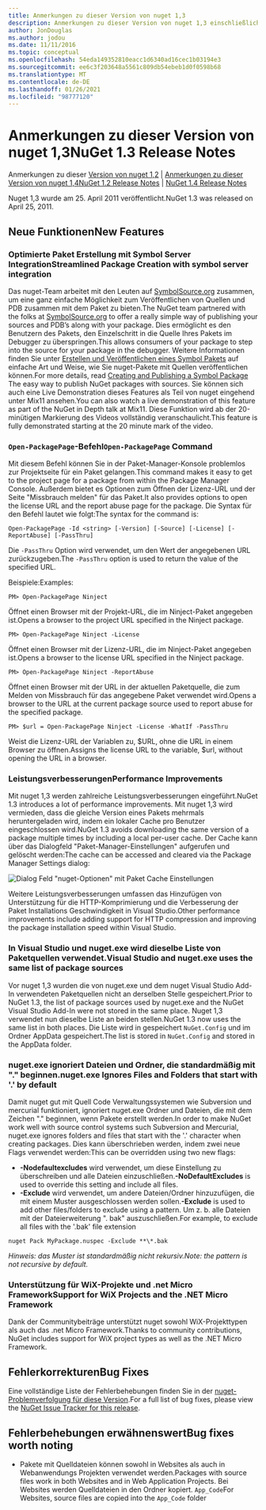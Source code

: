 ```yaml
---
title: Anmerkungen zu dieser Version von nuget 1,3
description: Anmerkungen zu dieser Version von nuget 1,3 einschließlich bekannter Probleme, Fehlerbehebungen, hinzugefügter Features und dcrs.
author: JonDouglas
ms.author: jodou
ms.date: 11/11/2016
ms.topic: conceptual
ms.openlocfilehash: 54eda149352810eacc1d6340ad16cec1b03194e3
ms.sourcegitcommit: ee6c3f203648a5561c809db54ebeb1d0f0598b68
ms.translationtype: MT
ms.contentlocale: de-DE
ms.lasthandoff: 01/26/2021
ms.locfileid: "98777120"
---
```

# <a name="nuget-13-release-notes"></a><span data-ttu-id="80cd1-103">Anmerkungen zu dieser Version von nuget 1,3</span><span class="sxs-lookup"><span data-stu-id="80cd1-103">NuGet 1.3 Release Notes</span></span>

<span data-ttu-id="80cd1-104">Anmerkungen zu dieser [Version von nuget 1,2](../release-notes/nuget-1.2.md)  |  [Anmerkungen zu dieser Version von nuget 1,4](../release-notes/nuget-1.4.md)</span><span class="sxs-lookup"><span data-stu-id="80cd1-104">[NuGet 1.2 Release Notes](../release-notes/nuget-1.2.md) | [NuGet 1.4 Release Notes](../release-notes/nuget-1.4.md)</span></span>

<span data-ttu-id="80cd1-105">Nuget 1,3 wurde am 25. April 2011 veröffentlicht.</span><span class="sxs-lookup"><span data-stu-id="80cd1-105">NuGet 1.3 was released on April 25, 2011.</span></span>

## <a name="new-features"></a><span data-ttu-id="80cd1-106">Neue Funktionen</span><span class="sxs-lookup"><span data-stu-id="80cd1-106">New Features</span></span>

### <a name="streamlined-package-creation-with-symbol-server-integration"></a><span data-ttu-id="80cd1-107">Optimierte Paket Erstellung mit Symbol Server Integration</span><span class="sxs-lookup"><span data-stu-id="80cd1-107">Streamlined Package Creation with symbol server integration</span></span>

<span data-ttu-id="80cd1-108">Das nuget-Team arbeitet mit den Leuten auf [SymbolSource.org](http://www.symbolsource.org/) zusammen, um eine ganz einfache Möglichkeit zum Veröffentlichen von Quellen und PDB zusammen mit dem Paket zu bieten.</span><span class="sxs-lookup"><span data-stu-id="80cd1-108">The NuGet team partnered with the folks at [SymbolSource.org](http://www.symbolsource.org/) to offer a really simple way of publishing your sources and PDB’s along with your package.</span></span> <span data-ttu-id="80cd1-109">Dies ermöglicht es den Benutzern des Pakets, den Einzelschritt in die Quelle Ihres Pakets im Debugger zu überspringen.</span><span class="sxs-lookup"><span data-stu-id="80cd1-109">This allows consumers of your package to step into the source for your package in the debugger.</span></span> <span data-ttu-id="80cd1-110">Weitere Informationen finden Sie unter [Erstellen und Veröffentlichen eines Symbol Pakets](../create-packages/symbol-packages.md) auf einfache Art und Weise, wie Sie nuget-Pakete mit Quellen veröffentlichen können.</span><span class="sxs-lookup"><span data-stu-id="80cd1-110">For more details, read [Creating and Publishing a Symbol Package](../create-packages/symbol-packages.md) The easy way to publish NuGet packages with sources.</span></span> <span data-ttu-id="80cd1-111">Sie können sich auch eine Live Demonstration dieses Features als Teil von nuget eingehend unter Mix11 ansehen.</span><span class="sxs-lookup"><span data-stu-id="80cd1-111">You can also watch a live demonstration of this feature as part of the NuGet in Depth talk at Mix11.</span></span> <span data-ttu-id="80cd1-112">Diese Funktion wird ab der 20-minütigen Markierung des Videos vollständig veranschaulicht.</span><span class="sxs-lookup"><span data-stu-id="80cd1-112">This feature is fully demonstrated starting at the 20 minute mark of the video.</span></span>

### <a name="open-packagepage-command"></a><span data-ttu-id="80cd1-113">`Open-PackagePage`-Befehl</span><span class="sxs-lookup"><span data-stu-id="80cd1-113">`Open-PackagePage` Command</span></span>

<span data-ttu-id="80cd1-114">Mit diesem Befehl können Sie in der Paket-Manager-Konsole problemlos zur Projektseite für ein Paket gelangen.</span><span class="sxs-lookup"><span data-stu-id="80cd1-114">This command makes it easy to get to the project page for a package from within the Package Manager Console.</span></span> <span data-ttu-id="80cd1-115">Außerdem bietet es Optionen zum Öffnen der Lizenz-URL und der Seite "Missbrauch melden" für das Paket.</span><span class="sxs-lookup"><span data-stu-id="80cd1-115">It also provides options to open the license URL and the report abuse page for the package.</span></span>
<span data-ttu-id="80cd1-116">Die Syntax für den Befehl lautet wie folgt:</span><span class="sxs-lookup"><span data-stu-id="80cd1-116">The syntax for the command is:</span></span>

```
Open-PackagePage -Id <string> [-Version] [-Source] [-License] [-ReportAbuse] [-PassThru]
```

<span data-ttu-id="80cd1-117">Die `-PassThru` Option wird verwendet, um den Wert der angegebenen URL zurückzugeben.</span><span class="sxs-lookup"><span data-stu-id="80cd1-117">The `-PassThru` option is used to return the value of the specified URL.</span></span>

<span data-ttu-id="80cd1-118">Beispiele:</span><span class="sxs-lookup"><span data-stu-id="80cd1-118">Examples:</span></span>

```
PM> Open-PackagePage Ninject
```

<span data-ttu-id="80cd1-119">Öffnet einen Browser mit der Projekt-URL, die im Ninject-Paket angegeben ist.</span><span class="sxs-lookup"><span data-stu-id="80cd1-119">Opens a browser to the project URL specified in the Ninject package.</span></span>

```
PM> Open-PackagePage Ninject -License
```

<span data-ttu-id="80cd1-120">Öffnet einen Browser mit der Lizenz-URL, die im Ninject-Paket angegeben ist.</span><span class="sxs-lookup"><span data-stu-id="80cd1-120">Opens a browser to the license URL specified in the Ninject package.</span></span>

```
PM> Open-PackagePage Ninject -ReportAbuse
```

<span data-ttu-id="80cd1-121">Öffnet einen Browser mit der URL in der aktuellen Paketquelle, die zum Melden von Missbrauch für das angegebene Paket verwendet wird.</span><span class="sxs-lookup"><span data-stu-id="80cd1-121">Opens a browser to the URL at the current package source used to report abuse for the specified package.</span></span>

```
PM> $url = Open-PackagePage Ninject -License -WhatIf -PassThru
```

<span data-ttu-id="80cd1-122">Weist die Lizenz-URL der Variablen zu, $URL, ohne die URL in einem Browser zu öffnen.</span><span class="sxs-lookup"><span data-stu-id="80cd1-122">Assigns the license URL to the variable, $url, without opening the URL in a browser.</span></span>

### <a name="performance-improvements"></a><span data-ttu-id="80cd1-123">Leistungsverbesserungen</span><span class="sxs-lookup"><span data-stu-id="80cd1-123">Performance Improvements</span></span>

<span data-ttu-id="80cd1-124">Mit nuget 1,3 werden zahlreiche Leistungsverbesserungen eingeführt.</span><span class="sxs-lookup"><span data-stu-id="80cd1-124">NuGet 1.3 introduces a lot of performance improvements.</span></span> <span data-ttu-id="80cd1-125">Mit nuget 1,3 wird vermieden, dass die gleiche Version eines Pakets mehrmals heruntergeladen wird, indem ein lokaler Cache pro Benutzer eingeschlossen wird.</span><span class="sxs-lookup"><span data-stu-id="80cd1-125">NuGet 1.3 avoids downloading the same version of a package multiple times by including a local per-user cache.</span></span> <span data-ttu-id="80cd1-126">Der Cache kann über das Dialogfeld "Paket-Manager-Einstellungen" aufgerufen und gelöscht werden:</span><span class="sxs-lookup"><span data-stu-id="80cd1-126">The cache can be accessed and cleared via the Package Manager Settings dialog:</span></span>

![Dialog Feld "nuget-Optionen" mit Paket Cache Einstellungen](./media/nuget-options.png)

<span data-ttu-id="80cd1-128">Weitere Leistungsverbesserungen umfassen das Hinzufügen von Unterstützung für die HTTP-Komprimierung und die Verbesserung der Paket Installations Geschwindigkeit in Visual Studio.</span><span class="sxs-lookup"><span data-stu-id="80cd1-128">Other performance improvements include adding support for HTTP compression and improving the package installation speed within Visual Studio.</span></span>

### <a name="visual-studio-and-nugetexe-uses-the-same-list-of-package-sources"></a><span data-ttu-id="80cd1-129">In Visual Studio und nuget.exe wird dieselbe Liste von Paketquellen verwendet.</span><span class="sxs-lookup"><span data-stu-id="80cd1-129">Visual Studio and nuget.exe uses the same list of package sources</span></span>

<span data-ttu-id="80cd1-130">Vor nuget 1,3 wurden die von nuget.exe und dem nuget Visual Studio Add-In verwendeten Paketquellen nicht an derselben Stelle gespeichert.</span><span class="sxs-lookup"><span data-stu-id="80cd1-130">Prior to NuGet 1.3, the list of package sources used by nuget.exe and the NuGet Visual Studio Add-In were not stored in the same place.</span></span> <span data-ttu-id="80cd1-131">Nuget 1,3 verwendet nun dieselbe Liste an beiden stellen.</span><span class="sxs-lookup"><span data-stu-id="80cd1-131">NuGet 1.3 now uses the same list in both places.</span></span> <span data-ttu-id="80cd1-132">Die Liste wird in gespeichert `NuGet.Config` und im Ordner AppData gespeichert.</span><span class="sxs-lookup"><span data-stu-id="80cd1-132">The list is stored in `NuGet.Config` and stored in the AppData folder.</span></span>

### <a name="nugetexe-ignores-files-and-folders-that-start-with--by-default"></a><span data-ttu-id="80cd1-133">nuget.exe ignoriert Dateien und Ordner, die standardmäßig mit "." beginnen.</span><span class="sxs-lookup"><span data-stu-id="80cd1-133">nuget.exe Ignores Files and Folders that start with '.' by default</span></span>

<span data-ttu-id="80cd1-134">Damit nuget gut mit Quell Code Verwaltungssystemen wie Subversion und mercurial funktioniert, ignoriert nuget.exe Ordner und Dateien, die mit dem Zeichen "." beginnen, wenn Pakete erstellt werden.</span><span class="sxs-lookup"><span data-stu-id="80cd1-134">In order to make NuGet work well with source control systems such Subversion and Mercurial, nuget.exe ignores folders and files that start with the '.' character when creating packages.</span></span> <span data-ttu-id="80cd1-135">Dies kann überschrieben werden, indem zwei neue Flags verwendet werden:</span><span class="sxs-lookup"><span data-stu-id="80cd1-135">This can be overridden using two new flags:</span></span>

* <span data-ttu-id="80cd1-136">__-Nodefaultexcludes__ wird verwendet, um diese Einstellung zu überschreiben und alle Dateien einzuschließen.</span><span class="sxs-lookup"><span data-stu-id="80cd1-136">__-NoDefaultExcludes__ is used to override this setting and include all files.</span></span>
* <span data-ttu-id="80cd1-137">__-Exclude__ wird verwendet, um andere Dateien/Ordner hinzuzufügen, die mit einem Muster ausgeschlossen werden sollen.</span><span class="sxs-lookup"><span data-stu-id="80cd1-137">__-Exclude__ is used to add other files/folders to exclude using a pattern.</span></span> <span data-ttu-id="80cd1-138">Um z. b. alle Dateien mit der Dateierweiterung ". bak" auszuschließen.</span><span class="sxs-lookup"><span data-stu-id="80cd1-138">For example, to exclude all files with the '.bak' file extension</span></span>

```cli
nuget Pack MyPackage.nuspec -Exclude **\*.bak
```  

<span data-ttu-id="80cd1-139">_Hinweis: das Muster ist standardmäßig nicht rekursiv._</span><span class="sxs-lookup"><span data-stu-id="80cd1-139">_Note: the pattern is not recursive by default._</span></span>

### <a name="support-for-wix-projects-and-the-net-micro-framework"></a><span data-ttu-id="80cd1-140">Unterstützung für WiX-Projekte und .net Micro Framework</span><span class="sxs-lookup"><span data-stu-id="80cd1-140">Support for WiX Projects and the .NET Micro Framework</span></span>

<span data-ttu-id="80cd1-141">Dank der Communitybeiträge unterstützt nuget sowohl WiX-Projekttypen als auch das .net Micro Framework.</span><span class="sxs-lookup"><span data-stu-id="80cd1-141">Thanks to community contributions, NuGet includes support for WiX project types as well as the .NET Micro Framework.</span></span>

## <a name="bug-fixes"></a><span data-ttu-id="80cd1-142">Fehlerkorrekturen</span><span class="sxs-lookup"><span data-stu-id="80cd1-142">Bug Fixes</span></span>

<span data-ttu-id="80cd1-143">Eine vollständige Liste der Fehlerbehebungen finden Sie in der [nuget-Problemverfolgung für diese Version](http://nuget.codeplex.com/workitem/list/advanced?keyword=&status=All&type=All&priority=All&release=NuGet%201.3&assignedTo=All&component=All&sortField=LastUpdatedDate&sortDirection=Descending&page=0).</span><span class="sxs-lookup"><span data-stu-id="80cd1-143">For a full list of bug fixes, please view the [NuGet Issue Tracker for this release](http://nuget.codeplex.com/workitem/list/advanced?keyword=&status=All&type=All&priority=All&release=NuGet%201.3&assignedTo=All&component=All&sortField=LastUpdatedDate&sortDirection=Descending&page=0).</span></span>

## <a name="bug-fixes-worth-noting"></a><span data-ttu-id="80cd1-144">Fehlerbehebungen erwähnenswert</span><span class="sxs-lookup"><span data-stu-id="80cd1-144">Bug fixes worth noting</span></span>

* <span data-ttu-id="80cd1-145">Pakete mit Quelldateien können sowohl in Websites als auch in Webanwendungs Projekten verwendet werden.</span><span class="sxs-lookup"><span data-stu-id="80cd1-145">Packages with source files work in both Websites and in Web Application Projects.</span></span>
<span data-ttu-id="80cd1-146">Bei Websites werden Quelldateien in den Ordner kopiert. `App_Code`</span><span class="sxs-lookup"><span data-stu-id="80cd1-146">For Websites, source files are copied into the `App_Code` folder</span></span>

